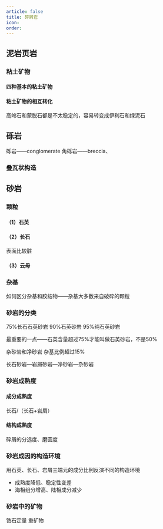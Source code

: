 ```yaml
---
article: false
title: 碎屑岩
icon: 
order:
---
```

## 泥岩页岩
### 粘土矿物
#### 四种基本的粘土矿物

#### 粘土矿物的相互转化
高岭石和蒙脱石都是不太稳定的，容易转变成伊利石和绿泥石


## 砾岩

砾岩——conglomerate
角砾岩——breccia、

### 叠瓦状构造



## 砂岩
### 颗粒
#### （1）石英
#### （2）长石
表面比较脏
#### （3）云母
### 杂基
如何区分杂基和胶结物——杂基大多数来自破碎的颗粒

### 砂岩的分类
75%长石石英砂岩
90%石英砂岩
95%纯石英砂岩

最重要的一点——石英含量超过75%才能叫做石英砂岩，不是50%

杂砂岩和净砂岩
杂基比例超过15%

长石砂岩—岩屑砂岩—净砂岩—杂砂岩

### 砂岩成熟度
#### 成分成熟度
长石/（长石+岩屑）
#### 结构成熟度
碎屑的分选度、磨圆度

### 砂岩成因的构造环境
用石英、长石、岩屑三端元的成分比例反演不同的构造环境
- 成熟度降低、稳定性变差
- 海相组分增高、陆相成分减少

### 砂岩中的矿物
锆石定量
重矿物